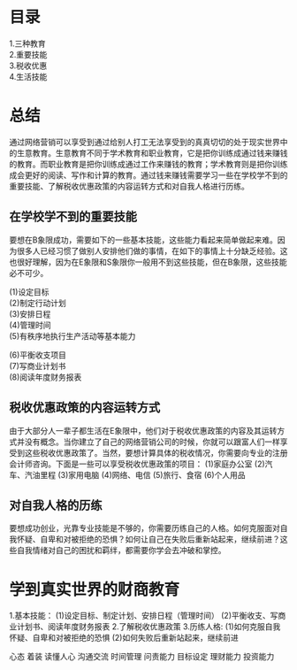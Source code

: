 # 目录
1.三种教育      
2.重要技能      
3.税收优惠     
4.生活技能       

# 总结
通过网络营销可以享受到通过给别人打工无法享受到的真真切切的处于现实世界中的生意教育。生意教育不同于学术教育和职业教育，它是把你训练成通过钱来赚钱的教育。而职业教育是把你训练成通过工作来赚钱的教育；学术教育则是把你训练成会更好的阅读、写作和计算的教育。通过钱来赚钱需要学习一些在学校学不到的重要技能、了解税收优惠政策的内容运转方式和对自我人格进行历练。

## 在学校学不到的重要技能  
  要想在B象限成功，需要如下的一些基本技能，这些能力看起来简单做起来难。因为很多人已经习惯了做别人安排他们做的事情，在如下的事情上十分缺乏经验。这也很好理解，因为在E象限和S象限你一般用不到这些技能，但在B象限，这些技能必不可少。
  
  (1)设定目标   
  (2)制定行动计划      
  (3)安排日程    
  (4)管理时间     
  (5)有秩序地执行生产活动等基本能力    
  
  (6)平衡收支项目     
  (7)写商业计划书    
  (8)阅读年度财务报表      
  
## 税收优惠政策的内容运转方式 
  由于大部分人一辈子都生活在E象限中，他们对于税收优惠政策的内容及其运转方式并没有概念。当你建立了自己的网络营销公司的时候，你就可以跟富人们一样享受到这些税收优惠政策了。当然，要想计算具体的税收情况，你需要向专业的注册会计师咨询。下面是一些可以享受税收优惠政策的项目：
  (1)家庭办公室
  (2)汽车、汽油里程
  (3)家用电脑
  (4)网络、电信
  (5)旅行、食宿
  (6)个人用品
  
## 对自我人格的历练 
   要想成功创业，光靠专业技能是不够的，你需要历练自己的人格。如何克服面对自我怀疑、自卑和对被拒绝的恐惧？如何让自己在失败后重新站起来，继续前进？这些自我情绪对自己的困扰和羁绊，都需要你学会去冲破和掌控。

# 学到真实世界的财商教育
1.基本技能：
  (1)设定目标、制定计划、安排日程（管理时间）
  (2)平衡收支、写商业计划书、阅读年度财务报表
2.了解税收优惠政策
3.历练人格:
  (1)如何克服自我怀疑、自卑和对被拒绝的恐惧
  (2)如何失败后重新站起来，继续前进


  心态
  着装
  读懂人心
  沟通交流
  时间管理
  问责能力
  目标设定
  理财能力
  投资能力

